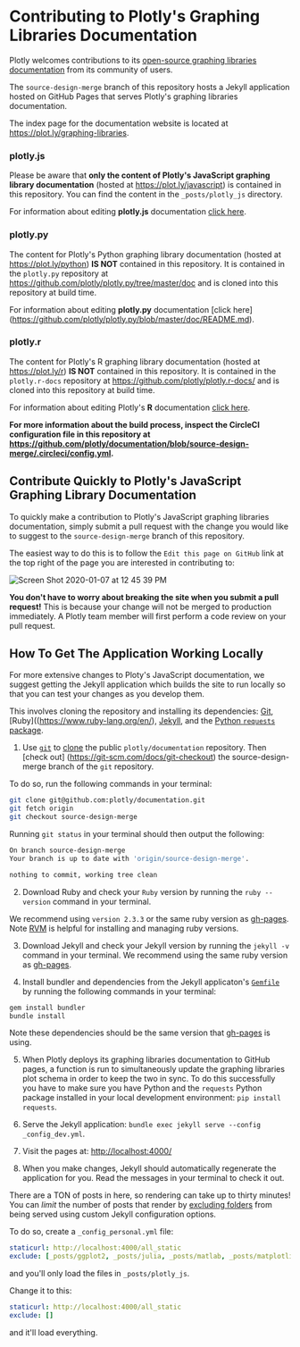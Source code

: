 # Contributing to Plotly's Graphing Libraries Documentation

Plotly welcomes contributions to its [open-source graphing libraries documentation](https://plot.ly/graphing-libraries) from its community of users.

The `source-design-merge` branch of this repository hosts a Jekyll application hosted on GitHub Pages that serves Plotly's graphing libraries documentation. 

The index page for the documentation website is located at https://plot.ly/graphing-libraries. 

### plotly.js

Please be aware that **only the content of Plotly's JavaScript graphing library documentation** (hosted at https://plot.ly/javascript) is contained in this repository. You can find the content in the `_posts/plotly_js` directory. 

For information about editing **plotly.js** documentation [click here](https://github.com/plotly/documentation/blob/readme-updates/_posts/plotly_js/README.md).

### plotly.py

The content for Plotly's Python graphing library documentation (hosted at https://plot.ly/python) **IS NOT** contained in this repository. It is contained in the `plotly.py` repository at https://github.com/plotly/plotly.py/tree/master/doc and is cloned into this repository at build time. 

For information about editing **plotly.py** documentation [click here] (https://github.com/plotly/plotly.py/blob/master/doc/README.md).

### plotly.r

The content for Plotly's R graphing library documentation (hosted at https://plot.ly/r) **IS NOT** contained in this repository. It is contained in the `plotly.r-docs` repository at https://github.com/plotly/plotly.r-docs/ and is cloned into this repository at build time.  

For information about editing Plotly's **R** documentation [click here](https://github.com/plotly/plotly.r-docs/blob/master/README.md).

**For more information about the build process, inspect the CircleCI configuration file in this repository at https://github.com/plotly/documentation/blob/source-design-merge/.circleci/config.yml.**
  
## Contribute Quickly to Plotly's JavaScript Graphing Library Documentation
  
To quickly make a contribution to Plotly's JavaScript graphing libraries documentation, simply submit a pull request with the change you would like to suggest to the `source-design-merge` branch of this repository.

The easiest way to do this is to follow the `Edit this page on GitHub` link at the top right of the page you are interested in contributing to:

![Screen Shot 2020-01-07 at 12 45 39 PM](https://user-images.githubusercontent.com/1557650/71916356-bfe53800-314b-11ea-92b6-eb763037f6d5.png)

**You don't have to worry about breaking the site when you submit a pull request!** This is because your change will not be merged to production immediately. A Plotly team member will first perform a code review on your pull request. 

## How To Get The Application Working Locally

For more extensive changes to Ploty's JavaScript documentation, we suggest getting the Jekyll application which builds the site to run locally so that you can test your changes as you develop them. 

This involves cloning the repository and installing its dependencies: [Git](https://git-scm.com/), [Ruby]((https://www.ruby-lang.org/en/), [Jekyll](https://jekyllrb.com/), and the [Python `requests` package](https://pypi.org/project/requests/). 

1. Use [`git`](https://git-scm.com/) to [clone](https://git-scm.com/docs/git-clone) the public `plotly/documentation` repository. Then [check out] (https://git-scm.com/docs/git-checkout) the source-design-merge branch of the `git` repository.

To do so, run the following commands in your terminal:

```sh
git clone git@github.com:plotly/documentation.git
git fetch origin
git checkout source-design-merge
```

Running `git status` in your terminal should then output the following:

```sh
On branch source-design-merge
Your branch is up to date with 'origin/source-design-merge'.

nothing to commit, working tree clean
```

2. Download Ruby and check your `Ruby` version by running the `ruby --version` command in your terminal. 

We recommend using `version 2.3.3` or the same ruby version as [gh-pages](https://pages.github.com/versions/). Note [RVM](https://rvm.io/rvm/install) is helpful for installing and managing ruby versions.

3. Download Jekyll and check your Jekyll version by running the `jekyll -v` command in your terminal. We recommend using the same ruby version as [gh-pages](https://pages.github.com/versions/).

4. Install bundler and dependencies from the Jekyll applicaton's [`Gemfile`](https://github.com/plotly/documentation/blob/source-design-merge/Gemfile) by running the following commands in your terminal:

```sh
gem install bundler
bundle install
```

Note these dependencies should be the same version that [gh-pages](https://pages.github.com/versions/) is using.

5. When Plotly deploys its graphing libraries documentation to GitHub pages, a function is run to simultaneously update the graphing libraries plot schema in order to keep the two in sync. To do this successfully you have to make sure you have Python and the `requests` Python package installed in your local development environment: `pip install requests`.

6. Serve the Jekyll application: `bundle exec jekyll serve --config _config_dev.yml`.
7. Visit the pages at: [http://localhost:4000/](http://localhost:4000)
8. When you make changes, Jekyll should automatically regenerate the application for you. Read the messages in your terminal to check it out.

There are a TON of posts in here, so rendering can take up to thirty minutes! You can *limit* the number of posts that render by [excluding folders](https://jekyllrb.com/docs/configuration/options/) from being served using custom Jekyll configuration options. 

To do so, create a `_config_personal.yml` file:

```yml
staticurl: http://localhost:4000/all_static
exclude: [_posts/ggplot2, _posts/julia, _posts/matlab, _posts/matplotlib, _posts/nodejs, _posts/r, posts/python] # [_posts/plotly_js,]
```

and you'll only load the files in `_posts/plotly_js`.

Change it to this:

```yml
staticurl: http://localhost:4000/all_static
exclude: []
```

and it'll load everything.